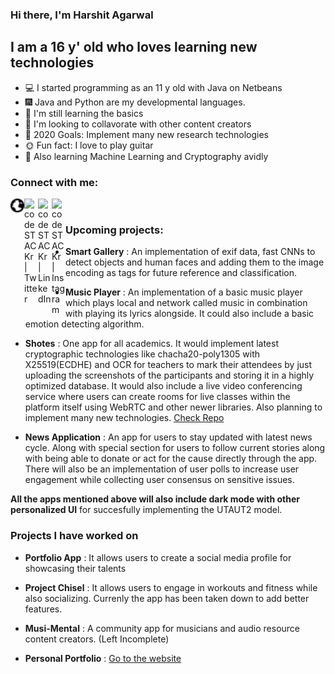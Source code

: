 ### Hi there, I'm Harshit Agarwal

## I am a 16 y' old who loves learning new technologies
- :computer: I started programming as an 11 y old with Java on Netbeans
- :fireworks: Java and Python are my developmental languages.
- :balloon: I'm still learning the basics 
- :bell: I'm looking to collavorate with other content creators
- :new_moon_with_face: 2020 Goals: Implement many new research technologies
- :sun_with_face: Fun fact: I love to play guitar
- :rose: Also learning Machine Learning and Cryptography avidly

### Connect with me:
[<img align="left" alt="codeSTACKr.com" width="22px" src="https://raw.githubusercontent.com/iconic/open-iconic/master/svg/globe.svg" />][website]
[<img align="left" alt="codeSTACKr | Twitter" width="22px" src="https://cdn.jsdelivr.net/npm/simple-icons@v3/icons/twitter.svg" />][twitter]
[<img align="left" alt="codeSTACKr | LinkedIn" width="22px" src="https://cdn.jsdelivr.net/npm/simple-icons@v3/icons/linkedin.svg" />][linkedin]
[<img align="left" alt="codeSTACKr | Instagram" width="22px" src="https://cdn.jsdelivr.net/npm/simple-icons@v3/icons/instagram.svg" />][instagram]

<br />

### Upcoming projects:

- **Smart Gallery** : An implementation of exif data, fast CNNs to detect objects and human faces and adding them to the image encoding as tags for future reference and classification.

- **Music Player** : An implementation of a basic music player which plays local and network called music in combination with playing its lyrics alongside. It could also include a basic emotion detecting algorithm.

- **Shotes** : One app for all academics. It would implement latest cryptographic technologies like chacha20-poly1305 with X25519(ECDHE) and OCR for teachers to mark their attendees by just uploading the screenshots of the participants and storing it in a highly optimized database. It would also include a live video conferencing service where users can create rooms for live classes within the platform itself using WebRTC and other newer libraries. Also planning to implement many new technologies. [Check Repo](https://github.com/aharshit123456/Shotes)

- **News Application** : An app for users to stay updated with latest news cycle. Along with special section for users to follow current stories along with being able to donate or act for the cause directly through the app. There will also be an implementation of user polls to increase user engagement while collecting user consensus on sensitive issues.

**All the apps mentioned above will also include dark mode with other personalized UI** for succesfully implementing the UTAUT2 model.


### Projects I have worked on

- **Portfolio App** : It allows users to create a social media profile for showcasing their talents

- **Project Chisel** : It allows users to engage in workouts and fitness while also socializing. Currenly the app has been taken down to add better features.

- **Musi-Mental** : A community app for musicians and audio resource content creators. (Left Incomplete)

- **Personal Portfolio** : [Go to the website](aharshit123456.github.io)

[website]: https://aharshit123456.github.io
[twitter]: https://twitter.com/aharshit123456
[instagram]: https://instagram.com/aharshit123456
[linkedin]: https://linkedin.com/in/aharshit123456



<!--
**aharshit123456/aharshit123456** is a ✨ _special_ ✨ repository because its `README.md` (this file) appears on your GitHub profile.

Here are some ideas to get you started:

- 🔭 I’m currently working on ...
- 🌱 I’m currently learning ...
- 👯 I’m looking to collaborate on ...
- 🤔 I’m looking for help with ...
- 💬 Ask me about ...
- 📫 How to reach me: ...
- 😄 Pronouns: ...
- ⚡ Fun fact: ...
-->

